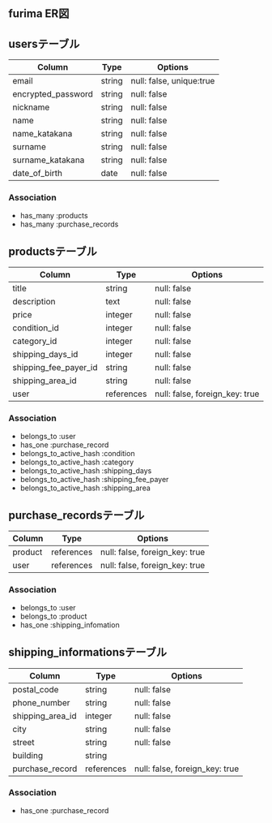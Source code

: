 ## furima ER図

## usersテーブル

| Column             | Type   | Options                  |
| ------------------ | ------ | ------------------------ |
| email              | string | null: false, unique:true |
| encrypted_password | string | null: false              |
| nickname           | string | null: false              |
| name               | string | null: false              |
| name_katakana      | string | null: false              |
| surname            | string | null: false              |
| surname_katakana   | string | null: false              |
| date_of_birth      | date   | null: false              |

### Association
- has_many :products
- has_many :purchase_records

## productsテーブル

| Column                | Type       | Options                        |
| --------------------- | ---------- | ------------------------------ |
| title                 | string     | null: false                    |
| description           | text       | null: false                    |
| price                 | integer    | null: false                    |
| condition_id          | integer    | null: false                    |
| category_id           | integer    | null: false                    |
| shipping_days_id      | integer    | null: false                    |
| shipping_fee_payer_id | string     | null: false                    |
| shipping_area_id      | string     | null: false                    |
| user                  | references | null: false, foreign_key: true |

### Association
- belongs_to :user
- has_one :purchase_record
- belongs_to_active_hash :condition
- belongs_to_active_hash :category
- belongs_to_active_hash :shipping_days
- belongs_to_active_hash :shipping_fee_payer
- belongs_to_active_hash :shipping_area

## purchase_recordsテーブル

| Column     | Type       | Options                        |
| ---------- | ---------- | ------------------------------ |
| product    | references | null: false, foreign_key: true |
| user       | references | null: false, foreign_key: true |

### Association
- belongs_to :user
- belongs_to :product
- has_one :shipping_infomation

## shipping_informationsテーブル

| Column           | Type           | Options                        |
| ---------------- | -------------- | ------------------------------ |
| postal_code      | string         | null: false                    |
| phone_number     | string         | null: false                    |
| shipping_area_id | integer        | null: false                    |
| city             | string         | null: false                    |
| street           | string         | null: false                    |
| building         | string         |                                |
| purchase_record  | references     | null: false, foreign_key: true |



### Association
- has_one :purchase_record